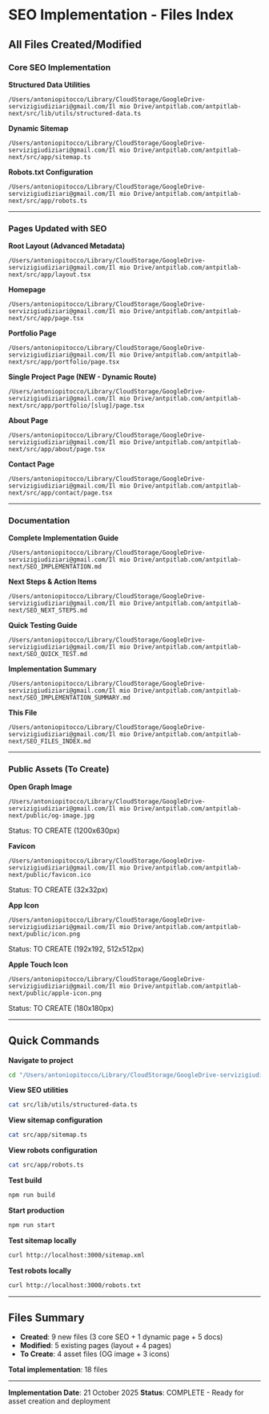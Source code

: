 # SEO Implementation - Files Index

## All Files Created/Modified

### Core SEO Implementation

**Structured Data Utilities**
```
/Users/antoniopitocco/Library/CloudStorage/GoogleDrive-servizigiudiziari@gmail.com/Il mio Drive/antpitlab.com/antpitlab-next/src/lib/utils/structured-data.ts
```

**Dynamic Sitemap**
```
/Users/antoniopitocco/Library/CloudStorage/GoogleDrive-servizigiudiziari@gmail.com/Il mio Drive/antpitlab.com/antpitlab-next/src/app/sitemap.ts
```

**Robots.txt Configuration**
```
/Users/antoniopitocco/Library/CloudStorage/GoogleDrive-servizigiudiziari@gmail.com/Il mio Drive/antpitlab.com/antpitlab-next/src/app/robots.ts
```

---

### Pages Updated with SEO

**Root Layout (Advanced Metadata)**
```
/Users/antoniopitocco/Library/CloudStorage/GoogleDrive-servizigiudiziari@gmail.com/Il mio Drive/antpitlab.com/antpitlab-next/src/app/layout.tsx
```

**Homepage**
```
/Users/antoniopitocco/Library/CloudStorage/GoogleDrive-servizigiudiziari@gmail.com/Il mio Drive/antpitlab.com/antpitlab-next/src/app/page.tsx
```

**Portfolio Page**
```
/Users/antoniopitocco/Library/CloudStorage/GoogleDrive-servizigiudiziari@gmail.com/Il mio Drive/antpitlab.com/antpitlab-next/src/app/portfolio/page.tsx
```

**Single Project Page (NEW - Dynamic Route)**
```
/Users/antoniopitocco/Library/CloudStorage/GoogleDrive-servizigiudiziari@gmail.com/Il mio Drive/antpitlab.com/antpitlab-next/src/app/portfolio/[slug]/page.tsx
```

**About Page**
```
/Users/antoniopitocco/Library/CloudStorage/GoogleDrive-servizigiudiziari@gmail.com/Il mio Drive/antpitlab.com/antpitlab-next/src/app/about/page.tsx
```

**Contact Page**
```
/Users/antoniopitocco/Library/CloudStorage/GoogleDrive-servizigiudiziari@gmail.com/Il mio Drive/antpitlab.com/antpitlab-next/src/app/contact/page.tsx
```

---

### Documentation

**Complete Implementation Guide**
```
/Users/antoniopitocco/Library/CloudStorage/GoogleDrive-servizigiudiziari@gmail.com/Il mio Drive/antpitlab.com/antpitlab-next/SEO_IMPLEMENTATION.md
```

**Next Steps & Action Items**
```
/Users/antoniopitocco/Library/CloudStorage/GoogleDrive-servizigiudiziari@gmail.com/Il mio Drive/antpitlab.com/antpitlab-next/SEO_NEXT_STEPS.md
```

**Quick Testing Guide**
```
/Users/antoniopitocco/Library/CloudStorage/GoogleDrive-servizigiudiziari@gmail.com/Il mio Drive/antpitlab.com/antpitlab-next/SEO_QUICK_TEST.md
```

**Implementation Summary**
```
/Users/antoniopitocco/Library/CloudStorage/GoogleDrive-servizigiudiziari@gmail.com/Il mio Drive/antpitlab.com/antpitlab-next/SEO_IMPLEMENTATION_SUMMARY.md
```

**This File**
```
/Users/antoniopitocco/Library/CloudStorage/GoogleDrive-servizigiudiziari@gmail.com/Il mio Drive/antpitlab.com/antpitlab-next/SEO_FILES_INDEX.md
```

---

### Public Assets (To Create)

**Open Graph Image**
```
/Users/antoniopitocco/Library/CloudStorage/GoogleDrive-servizigiudiziari@gmail.com/Il mio Drive/antpitlab.com/antpitlab-next/public/og-image.jpg
```
Status: TO CREATE (1200x630px)

**Favicon**
```
/Users/antoniopitocco/Library/CloudStorage/GoogleDrive-servizigiudiziari@gmail.com/Il mio Drive/antpitlab.com/antpitlab-next/public/favicon.ico
```
Status: TO CREATE (32x32px)

**App Icon**
```
/Users/antoniopitocco/Library/CloudStorage/GoogleDrive-servizigiudiziari@gmail.com/Il mio Drive/antpitlab.com/antpitlab-next/public/icon.png
```
Status: TO CREATE (192x192, 512x512px)

**Apple Touch Icon**
```
/Users/antoniopitocco/Library/CloudStorage/GoogleDrive-servizigiudiziari@gmail.com/Il mio Drive/antpitlab.com/antpitlab-next/public/apple-icon.png
```
Status: TO CREATE (180x180px)

---

## Quick Commands

**Navigate to project**
```bash
cd "/Users/antoniopitocco/Library/CloudStorage/GoogleDrive-servizigiudiziari@gmail.com/Il mio Drive/antpitlab.com/antpitlab-next"
```

**View SEO utilities**
```bash
cat src/lib/utils/structured-data.ts
```

**View sitemap configuration**
```bash
cat src/app/sitemap.ts
```

**View robots configuration**
```bash
cat src/app/robots.ts
```

**Test build**
```bash
npm run build
```

**Start production**
```bash
npm run start
```

**Test sitemap locally**
```bash
curl http://localhost:3000/sitemap.xml
```

**Test robots locally**
```bash
curl http://localhost:3000/robots.txt
```

---

## Files Summary

- **Created**: 9 new files (3 core SEO + 1 dynamic page + 5 docs)
- **Modified**: 5 existing pages (layout + 4 pages)
- **To Create**: 4 asset files (OG image + 3 icons)

**Total implementation**: 18 files

---

**Implementation Date**: 21 October 2025
**Status**: COMPLETE - Ready for asset creation and deployment
